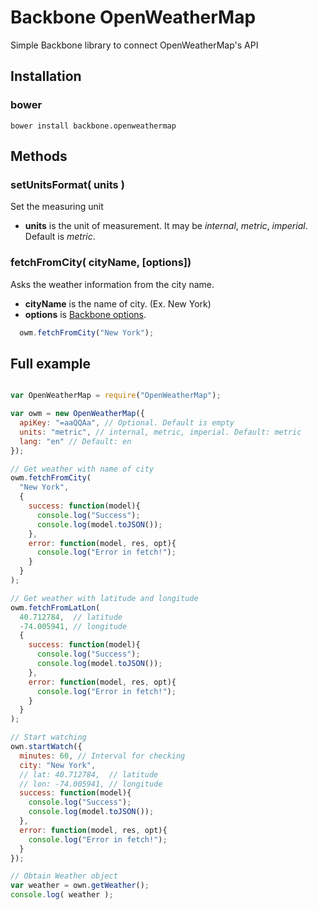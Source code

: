 # Backbone OpenWeatherMap
Simple Backbone library to connect OpenWeatherMap's API

## Installation

### bower

```
bower install backbone.openweathermap
```

## Methods

### setUnitsFormat( units )
Set the measuring unit

- **units** is the unit of measurement. It may be *internal*, *metric*, *imperial*. Default is *metric*.

### fetchFromCity( cityName, [options])
Asks the weather information from the city name.

- **cityName** is the name of city. (Ex. New York)
- **options** is [Backbone options](http://backbonejs.org/#Model-fetch).

```javascript
  owm.fetchFromCity("New York");
```

## Full example

```javascript

var OpenWeatherMap = require("OpenWeatherMap");

var owm = new OpenWeatherMap({
  apiKey: "=aaQQAa", // Optional. Default is empty
  units: "metric", // internal, metric, imperial. Default: metric
  lang: "en" // Default: en
});

// Get weather with name of city
owm.fetchFromCity( 
  "New York", 
  { 
    success: function(model){
      console.log("Success");
      console.log(model.toJSON());
    },
    error: function(model, res, opt){
      console.log("Error in fetch!");
    }
  }
);

// Get weather with latitude and longitude
owm.fetchFromLatLon( 
  40.712784,  // latitude
  -74.005941, // longitude
  { 
    success: function(model){
      console.log("Success");
      console.log(model.toJSON());
    },
    error: function(model, res, opt){
      console.log("Error in fetch!");
    }
  }
);

// Start watching
own.startWatch({
  minutes: 60, // Interval for checking
  city: "New York",
  // lat: 40.712784,  // latitude
  // lon: -74.005941, // longitude
  success: function(model){
    console.log("Success");
    console.log(model.toJSON());
  },
  error: function(model, res, opt){
    console.log("Error in fetch!");
  }
});

// Obtain Weather object
var weather = own.getWeather();
console.log( weather );

```
